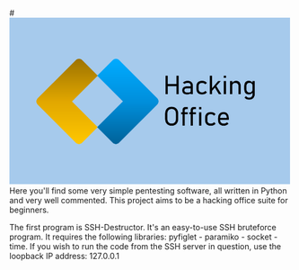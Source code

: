 #<img src=".assets/logo.png" alt="Mon Logo" width="500" />
Here you'll find some very simple pentesting software, all written in Python and very well commented. This project aims to be a hacking office suite for beginners.

The first program is SSH-Destructor.
It's an easy-to-use SSH bruteforce program.
It requires the following libraries: pyfiglet - paramiko - socket - time.
If you wish to run the code from the SSH server in question, use the loopback IP address: 127.0.0.1
